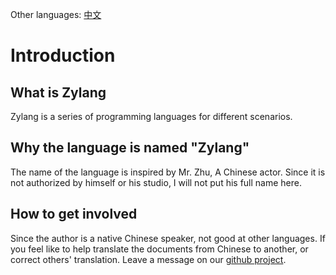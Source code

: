 ---
---
Other languages: [中文](/zh/)

# Introduction
## What is Zylang
Zylang is a series of programming languages for different scenarios.

## Why the language is named "Zylang"
The name of the language is inspired by Mr. Zhu, A Chinese actor. Since it is not authorized by himself or his studio, I will not put his full name here.

## How to get involved
Since the author is a native Chinese speaker, not good at other languages. If you feel like to help translate the documents from Chinese to another, or correct others' translation. Leave a message on our [github project](https://github.com/langlabs/zylang/issues/1).